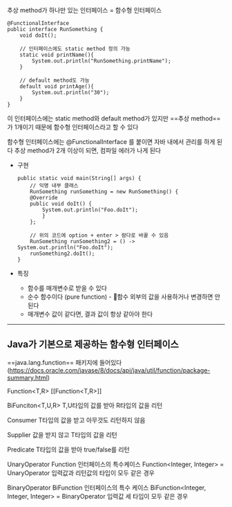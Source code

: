 
추상 method가 하나만 있는 인터페이스 = 함수형 인터페이스

```
@FunctionalInterface  
public interface RunSomething {  
    void doIt();  
  
    // 인터페이스에도 static method 정의 가능  
    static void printName(){  
        System.out.println("RunSomething.printName");  
    }  
  
    // default method도 가능  
    default void printAge(){  
        System.out.println("30");  
    }  
}
```

이 인터페이스에는 static method와 default method가 있지만
==추상 method==가 1개이기 때문에 함수형 인터페이스라고 할 수 있다

함수형 인터페이스에는 @FunctionalInterface 를 붙이면 자바 내에서 관리를 하게 된다
추상 method가 2개 이상이 되면, 컴파일 에러가 나게 된다


- 구현
	```
	public static void main(String[] args) {  
	    // 익명 내부 클래스   
		RunSomething runSomething = new RunSomething() {  
        @Override  
        public void doIt() {  
            System.out.println("Foo.doIt");  
	        }  
	    };  
	      
	    // 위의 코드에 option + enter > 람다로 바꿀 수 있음  
	    RunSomething runSomething2 = () -> System.out.println("Foo.doIt");   
		runSomething2.doIt(); 
	}
	```

- 특징
	 - 함수를 매개변수로 받을 수 있다
	 - 순수 함수이다 (pure function) - 함수 외부의 값을 사용하거나 변경하면 안된다
	 - 매개변수 값이 같다면, 결과 값이 항상 같아야 한다


***
## Java가 기본으로 제공하는 함수형 인터페이스
==java.lang.function== 패키지에 들어있다
(https://docs.oracle.com/javase/8/docs/api/java/util/function/package-summary.html)

Function<T,R>
	[[Function<T,R>]]

BiFunciton<T,U,R>
	T,U타입의 값를 받아 R타입의 값을 리턴

 Consumer<T>
	T타입의 값을 받고 아무것도 리턴하지 않음

Supplier<T>
	값을 받지 않고 T타입의 값을 리턴

Predicate<T>
	 T타입의 값을 받아 true/false를 리턴

UnaryOperator<T>
	Function 인터페이스의 특수케이스
	Function<Integer, Integer> = UnaryOperator<Integer>
	입력값과 리턴값의 타입이 모두 같은 경우

BinaryOperator<T>
	BiFunction 인터페이스의 특수 케이스
	BiFunction<Integer, Integer, Integer> = BinaryOperator<Integer>
	입력값 세 타입이 모두 같은 경우

